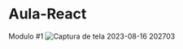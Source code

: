 # Aula-React

Modulo #1
![Captura de tela 2023-08-16 202703](https://github.com/Lukas656/Aula-React/assets/72577273/3d33ec4c-bb00-498b-8c87-599cf4a6996c)
